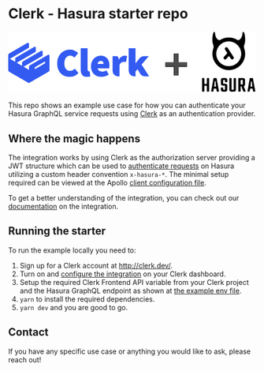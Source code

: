 # Clerk - Hasura starter repo

<img src="./docs/logo.png" />

This repo shows an example use case for how you can authenticate your Hasura GraphQL service requests using [Clerk](https://clerk.dev) as an authentication provider.

## Where the magic happens

The integration works by using Clerk as the authorization server providing a JWT structure which can be used to [authenticate requests](https://hasura.io/docs/latest/graphql/core/auth/authentication/jwt.html) on Hasura utilizing a custom header convention `x-hasura-*`. The minimal setup required can be viewed at the Apollo [client configuration file](./lib/apolloClient.js).

To get a better understanding of the integration, you can check out our [documentation](https://docs.clerk.dev/frontend/integrations/hasura) on the integration.

## Running the starter

To run the example locally you need to:

1. Sign up for a Clerk account at http://clerk.dev/.
2. Turn on and [configure the integration](https://docs.clerk.dev/frontend/integrations/hasura) on your Clerk dashboard.
3. Setup the required Clerk Frontend API variable from your Clerk project and the Hasura GraphQL endpoint as shown at [the example env file](./.env.local.sample).
4. `yarn` to install the required dependencies.
5. `yarn dev` and you are good to go.

## Contact

If you have any specific use case or anything you would like to ask, please reach out!

